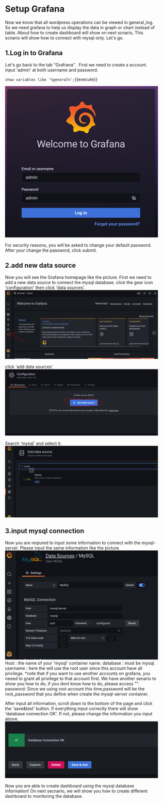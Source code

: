 # Setup Grafana
Now we know that all wordpress operations can be viewed in general_log. So we need grafana to help us display the data in graph or chart instead of table. About how to create dashboard will show on next scnario, This scnario will show how to connect with mysql only. Let's go.

## 1.Log in to Grafana
Let's go back to the tab "Grafrana" . First we need to create a account. input 'admin' at both username and password.

`show variables like '%general%';`{{execute}}

![Alt text](https://raw.githubusercontent.com/KuroP1/katacoda-scenarios/main/Grafana/Grafana1/images/step%203-1.PNG "a title")

For security reasons, you will be asked to change your default password.
After your change the password, click submit.

## 2.add new data source
Now you will see the Grafana homepage like the picture. First we need to add a new data source to connect the mysql database. click the gear icon 'configuration' then click 'data sources'.
![Alt text](https://raw.githubusercontent.com/KuroP1/katacoda-scenarios/main/Grafana/Grafana1/images/step%203-2.PNG "a title")

click 'add data sources'
![Alt text](https://raw.githubusercontent.com/KuroP1/katacoda-scenarios/main/Grafana/Grafana1/images/step%203-3.PNG "a title")

Search 'mysql' and select it.
![Alt text](https://raw.githubusercontent.com/KuroP1/katacoda-scenarios/main/Grafana/Grafana1/images/step%203-4.PNG "a title")

## 3.input mysql connection
Now you are reqiured to input some information to connect with the mysql-server. Please input the same information like the picture. 
![Alt text](https://raw.githubusercontent.com/KuroP1/katacoda-scenarios/main/Grafana/images/step%203-5.PNG "a title")
Host : the name of your 'mysql' container name.
database : must be mysql.
username : here the will use the root user since this account have all privilege.
*note that if you want to use another accounts on grafana, you neeed to grant all privilege to that account first. We have another senario to show you how to do, if you dont know how to do, please access "".
password: Since we using root account this time,password will be the root_password that you define when create the mysql-server container.

After input all information, scroll down to the bottom of the page and click the 'save&test' button. If everything input correctly there will show 'database connection OK'. If not, please change the information you input above.
![Alt text](https://raw.githubusercontent.com/KuroP1/katacoda-scenarios/main/Grafana/Grafana1/images/step%203-6.PNG "a title")


Now you are able to create dashboard using the mysql database information! On next secnario, we will show you how to create different dashboard to monitoring the database.

